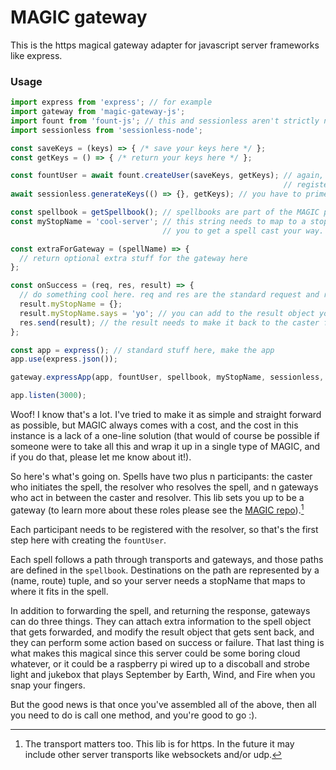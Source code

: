 # MAGIC gateway

This is the https magical gateway adapter for javascript server frameworks like express.

### Usage

```javascript
import express from 'express'; // for example
import gateway from 'magic-gateway-js';
import fount from 'fount-js'; // this and sessionless aren't strictly needed, but they are part of the same ecosystem
import sessionless from 'sessionless-node';

const saveKeys = (keys) => { /* save your keys here */ };
const getKeys = () => { /* return your keys here */ };

const fountUser = await fount.createUser(saveKeys, getKeys); // again, Fount isn't necessary, but you will need a user 
                                                             // registered with a MAGIC resolver
await sessionless.generateKeys(() => {}, getKeys); // you have to prime sessionless with how to getKeys.

const spellbook = getSpellbook(); // spellbooks are part of the MAGIC protocol, and you'll need one for your gateway
const myStopName = 'cool-server'; // this string needs to map to a stopName in a spell in the spellbook for 
                                  // you to get a spell cast your way.

const extraForGateway = (spellName) => {
  // return optional extra stuff for the gateway here
};

const onSuccess = (req, res, result) => {
  // do something cool here. req and res are the standard request and response objects in the framework you're using
  result.myStopName = {};
  result.myStopName.says = 'yo'; // you can add to the result object you send back
  res.send(result); // the result needs to make it back to the caster for the spell to complete
};

const app = express(); // standard stuff here, make the app
app.use(express.json());

gateway.expressApp(app, fountUser, spellbook, myStopName, sessionless, extraForGateway, onSuccess);

app.listen(3000);
```

Woof!
I know that's a lot. 
I've tried to make it as simple and straight forward as possible, but MAGIC always comes with a cost, and the cost in this instance is a lack of a one-line solution (that would of course be possible if someone were to take all this and wrap it up in a single type of MAGIC, and if you do that, please let me know about it!).

So here's what's going on.
Spells have two plus n participants: the caster who initiates the spell, the resolver who resolves the spell, and n gateways who act in between the caster and resolver.
This lib sets you up to be a gateway (to learn more about these roles please see the [MAGIC repo][magic]).[^1]

Each participant needs to be registered with the resolver, so that's the first step here with creating the `fountUser`.

Each spell follows a path through transports and gateways, and those paths are defined in the `spellbook`. 
Destinations on the path are represented by a (name, route) tuple, and so your server needs a stopName that maps to where it fits in the spell.

In addition to forwarding the spell, and returning the response, gateways can do three things.
They can attach extra information to the spell object that gets forwarded, and modify the result object that gets sent back, and they can perform some action based on success or failure. 
That last thing is what makes this magical since this server could be some boring cloud whatever, or it could be a raspberry pi wired up to a discoball and strobe light and jukebox that plays September by Earth, Wind, and Fire when you snap your fingers.

But the good news is that once you've assembled all of the above, then all you need to do is call one method, and you're good to go :).


[magic]: https://www.github.com/planet-nine-app/magic
[^1]: The transport matters too. This lib is for https. In the future it may include other server transports like websockets and/or udp.
